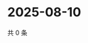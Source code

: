 # 2025-08-10

共 0 条

<!-- BEGIN ZHIHUVIDEO -->
<!-- 最后更新时间 Sun Aug 10 2025 05:10:27 GMT+0800 (China Standard Time) -->

<!-- END ZHIHUVIDEO -->

